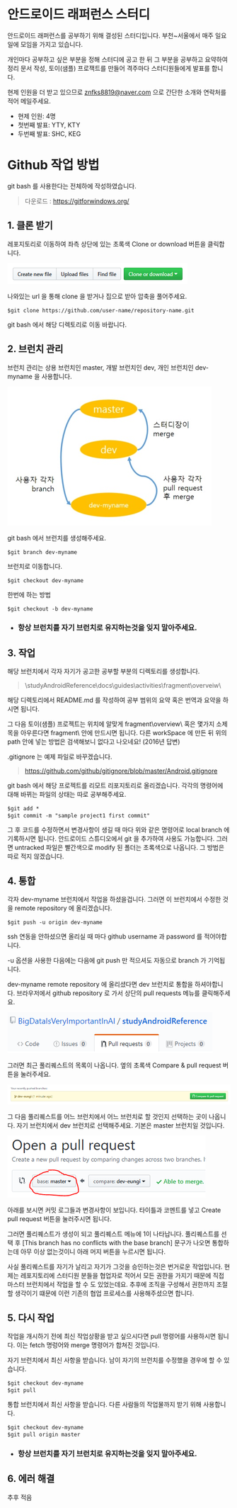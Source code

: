 
안드로이드 래퍼런스 스터디
=

안드로이드 래퍼런스를 공부하기 위해 결성된 스터디입니다. 부천~서울에서 매주 일요일에 모임을 가지고 있습니다.

개인마다 공부하고 싶은 부분을 정해 스터디에 공고 한 뒤 그 부분을 공부하고 요약하여 정리 문서 작성, 토이(샘플) 프로잭트를 만들어 격주마다 스터디원들에게 발표를 합니다.

현제 인원을 더 받고 있으므로 znfks8819@naver.com 으로 간단한 소개와 연락처를 적어 메일주세요.

* 현제 인원: 4명
* 첫번째 발표: YTY, KTY
* 두번째 발표: SHC, KEG


# Github 작업 방법
git bash 를 사용한다는 전체하에 작성하였습니다.
>다운로드 : https://gitforwindows.org/

## 1. 클론 받기

레포지토리로 이동하여 좌측 상단에 있는 초록색 Clone or download 버튼을 클릭합니다.

![클론 버튼](/README.img/imgCloneBtn.PNG)

나와있는 url 을 통해 clone 을 받거나 집으로 받아 압축을 풀어주세요.

    $git clone https://github.com/user-name/repository-name.git

git bash 에서 해당 디렉토리로 이동 바랍니다.


## 2. 브런치 관리

브런치 관리는 상용 브런치인 master, 개발 브런치인 dev, 개인 브런치인 dev-myname 을 사용합니다.

![브런치 도식도](/README.img/imgBranchModel.jpg)

git bash 에서 브런치를 생성해주세요.

    $git branch dev-myname

브런치로 이동합니다.

    $git checkout dev-myname

한번에 하는 방법

    $git checkout -b dev-myname

* ### __항상 브런치를 자기 브런치로 유지하는것을 잊지 말아주세요.__


## 3. 작업

해당 브런치에서 각자 자기가 공고한 공부할 부분의 디렉토리를 생성합니다.

>\studyAndroidReference\docs\guides\activities\fragment\overveiw\

해당 디렉토리에서 README.md 를 작성하여 공부 범위의 요약 혹은 번역과 요약을 하시면 됩니다.

그 다음 토이(샘플) 프로젝트는 위치에 알맞게 fragment\overview\ 혹은 몇가지 소제목을 아우른다면 fragment\ 안에 만드시면 됩니다. 다른 workSpace 에 만든 뒤 위의 path 안에 넣는 방법은 검색해보니 없다고 나오네요! (2016년 답변)

.gitignore 는 예제 파일로 바꾸겠습니다.
>https://github.com/github/gitignore/blob/master/Android.gitignore

git bash 에서 해당 프로젝트를 리모트 리포지토리로 올리겠습니다. 각각의 명령어에 대해 바뀌는 파일의 상태는 따로 공부해주세요.

    $git add * 
    $git commit -m "sample project1 first commit" 

그 후 코드를 수정하면서 변경사항이 생길 때 마다 위와 같은 명령어로 local branch 에 기록하시면 됩니다. 안드로이드 스튜디오에서 git 을 추가하여 사용도 가능합니다. 그러면 untracked 파일은 빨간색으로 modify 된 폴더는 초록색으로 나옵니다. 그 방법은 따로 적지 않겠습니다.


## 4. 통합

각자 dev-myname 브런치에서 작업을 하셨을겁니다. 그러면 이 브런치에서 수정한 것을 remote repository 에 올리겠습니다.

    $git push -u origin dev-myname

ssh 연동을 안하셨으면 올리실 때 마다 github username 과 password 를 적어야합니다.

-u 옵션을 사용한 다음에는 다음에 git push 만 적으셔도 자동으로 branch 가 기억됩니다.

dev-myname remote repository 에 올리셨다면 dev 브런치로 통합을 하셔야합니다. 브라우저에서 github repository 로 가서 상단의 pull requests 메뉴를 클릭해주세요.

![풀리퀘스트 버튼](/README.img/imgPullRequestMenu.PNG)

그러면 최근 풀리퀘스트의 목록이 나옵니다. 옆의 초록색 Compare & pull request 버튼을 눌러주세요.

![풀리퀘스트 목록](/README.img/imgPullRequestList.PNG)

그 다음 풀리퀘스트를 어느 브런치에서 어느 브런치로 할 것인지 선택하는 곳이 나옵니다. 자기 브런치에서 dev 브런치로 선택해주세요. 기본은 master 브런치일 것입니다.

![풀리퀘스트 브런치 선택](/README.img/imgPullRequestBranchCheck.PNG)

아래를 보시면 커밋 로그들과 변경사항이 보입니다. 타이틀과 코멘트를 넣고 Create pull request 버튼을 눌러주시면 됩니다.

그러면 풀리퀘스트가 생성이 되고 풀리퀘스트 메뉴에 1이 나타납니다. 풀리퀘스트를 선택 후 [This branch has no conflicts with the base branch] 문구가 나오면 통합하는데 아무 이상 없는것이니 아래 머지 버튼을 누르시면 됩니다.

사실 풀리퀘스트를 자기가 날리고 자기가 그것을 승인하는것은 번거로운 작업입니다. 현제는 레포지토리에 스터디원 분들을 협업자로 적어서 모든 권한을 가지기 때문에 직접 마스터 브런치에서 작업을 할 수 도 있었는데요. 추후에 조직을 구성해서 권한까지 조절할 생각이기 떄문에 이런 기존의 협업 프로세스를 사용해주셨으면 합니다.


## 5. 다시 작업

작업을 개시하기 전에 최신 작업상황을 받고 싶으시다면 pull 명령어를 사용하시면 됩니다. 이는 fetch 명렁어와 merge 명령어가 합쳐진 것입니다.

자기 브런치에서 최신 사항을 받습니다. 남이 자기의 브런치를 수정했을 경우에 할 수 있습니다.

    $git checkout dev-myname
    $git pull

통합 브런치에서 최신 사항을 받습니다. 다른 사람들의 작업물까지 받기 위해 사용합니다.

    $git checkout dev-myname
    $git pull origin master

* ### __항상 브런치를 자기 브런치로 유지하는것을 잊지 말아주세요.__


## 6. 에러 해결

추후 적음